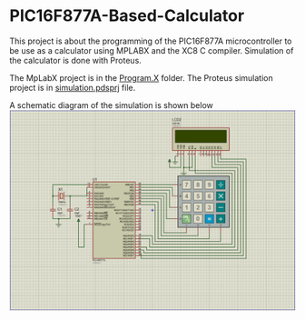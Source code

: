 # PIC16F877A-Based-Calculator

This project is about the programming of the PIC16F877A microcontroller to be use as a calculator using MPLABX and the XC8 C compiler. Simulation of the calculator is done with Proteus.

The MpLabX project is in the [Program.X](./Program.X) folder. The Proteus simulation project is in [simulation.pdsprj](./simulation.pdsprj) file.

A schematic diagram of the simulation is shown below
![](./schematic.png)